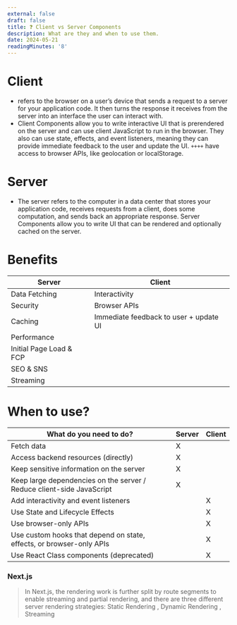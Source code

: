 ```yaml
---
external: false
draft: false
title: ❓ Client vs Server Components 
description: What are they and when to use them.
date: 2024-05-21
readingMinutes: '8'
---
```


# Client

- refers to the browser on a user’s device that sends a request to a server for your application code. It then turns the response it receives from the server into an interface the user can interact with.
- Client Components allow you to write interactive UI that is prerendered on the server and can use client JavaScript to run in the browser. They also can use state, effects, and event listeners, meaning they can provide immediate feedback to the user and update the UI. ```++++``` have access to browser APIs, like geolocation or localStorage.

# Server

- The server refers to the computer in a data center that stores your application code, receives requests from a client, does some computation, and sends back an appropriate response.
Server Components allow you to write UI that can be rendered and optionally cached on the server. 


# Benefits

| **Server**   | **Client**     |
| --------- | -------- |
|  Data Fetching | Interactivity |
|  Security | Browser APIs |
| Caching | Immediate feedback to user + update UI |
| Performance | |
| Initial Page Load & FCP | |
| SEO & SNS | |
| Streaming | |

# When to use?

| What do you need to do? | **Server**   | **Client**     |
| --------- | -------- | --------- |
| Fetch data | X |  |
| Access backend resources (directly) | X |  |
| Keep sensitive information on the server | X |  |
| Keep large dependencies on the server / Reduce client-side JavaScript | X |  |
| Add interactivity and event listeners |  | X |
| Use State and Lifecycle Effects |  | X |
| Use browser-only APIs |  | X |
| Use custom hooks that depend on state, effects, or browser-only APIs |  | X |
| Use React Class components (deprecated) |  | X |


### Next.js

> In Next.js, the rendering work is further split by route segments to enable streaming and partial rendering, and there are three different server rendering strategies: Static Rendering , Dynamic Rendering , Streaming
